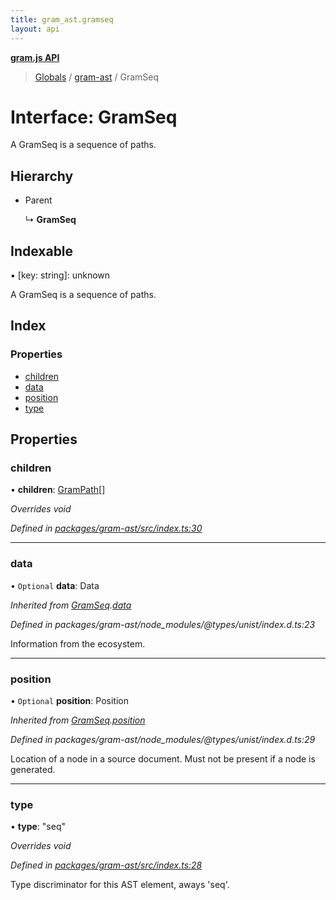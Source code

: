 ```yaml
---
title: gram_ast.gramseq
layout: api
---
```


**[gram.js API](../README.md)**

> [Globals](../globals.md) / [gram-ast](../modules/gram_ast.md) / GramSeq

# Interface: GramSeq

A GramSeq is a sequence of paths.

## Hierarchy

* Parent

  ↳ **GramSeq**

## Indexable

▪ [key: string]: unknown

A GramSeq is a sequence of paths.

## Index

### Properties

* [children](gram_ast.gramseq.md#children)
* [data](gram_ast.gramseq.md#data)
* [position](gram_ast.gramseq.md#position)
* [type](gram_ast.gramseq.md#type)

## Properties

### children

•  **children**: [GramPath](gram_ast.grampath.md)[]

*Overrides void*

*Defined in [packages/gram-ast/src/index.ts:30](https://github.com/gram-data/gram-js/blob/fd9a123/packages/gram-ast/src/index.ts#L30)*

___

### data

• `Optional` **data**: Data

*Inherited from [GramSeq](gram_ast.gramseq.md).[data](gram_ast.gramseq.md#data)*

*Defined in packages/gram-ast/node_modules/@types/unist/index.d.ts:23*

Information from the ecosystem.

___

### position

• `Optional` **position**: Position

*Inherited from [GramSeq](gram_ast.gramseq.md).[position](gram_ast.gramseq.md#position)*

*Defined in packages/gram-ast/node_modules/@types/unist/index.d.ts:29*

Location of a node in a source document.
Must not be present if a node is generated.

___

### type

•  **type**: \"seq\"

*Overrides void*

*Defined in [packages/gram-ast/src/index.ts:28](https://github.com/gram-data/gram-js/blob/fd9a123/packages/gram-ast/src/index.ts#L28)*

Type discriminator for this AST element, aways 'seq'.
